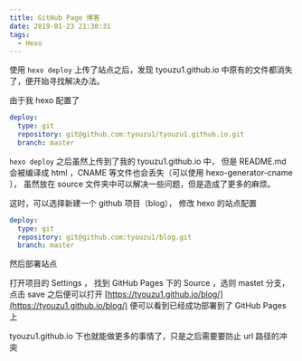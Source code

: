 ```yaml
---
title: GitHub Page 博客
date: 2019-01-23 21:30:31
tags:
  - Hexo
---
```

使用 `hexo deploy` 上传了站点之后，发现 tyouzu1.github.io 中原有的文件都消失了，便开始寻找解决办法。
<!-- more -->
由于我 hexo 配置了
```yml
deploy:
  type: git
  repository: git@github.com:tyouzu1/tyouzu1.github.io.git
  branch: master

```

`hexo deploy` 之后虽然上传到了我的 tyouzu1.github.io 中，
但是 README.md 会被编译成 html ，CNAME 等文件也会丢失（可以使用 hexo-generator-cname ），
虽然放在 source 文件夹中可以解决一些问题，但是造成了更多的麻烦。

这时，可以选择新建一个 github 项目（blog），
修改 hexo 的站点配置
```yml
deploy:
  type: git
  repository: git@github.com:tyouzu1/blog.git
  branch: master

```
然后部署站点

打开项目的 Settings ，
找到 GitHub Pages 下的 Source ，选则 mastet 分支，点击 save
之后便可以打开 [https://tyouzu1.github.io/blog/](https://tyouzu1.github.io/blog/) 便可以看到已经成功部署到了 GitHub Pages 上

tyouzu1.github.io 下也就能做更多的事情了，只是之后需要要防止 url 路径的冲突